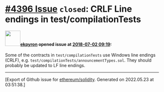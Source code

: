 # [\#4396 Issue](https://github.com/ethereum/solidity/issues/4396) `closed`: CRLF Line endings in test/compilationTests

#### <img src="https://avatars.githubusercontent.com/u/1347491?v=4" width="50">[ekpyron](https://github.com/ekpyron) opened issue at [2018-07-02 09:19](https://github.com/ethereum/solidity/issues/4396):

Some of the contracts in ``test/compilationTests`` use Windows line endings (CRLF), e.g. ``test/compilationTests/announcementTypes.sol``. They should probably be updated to LF line endings.




-------------------------------------------------------------------------------



[Export of Github issue for [ethereum/solidity](https://github.com/ethereum/solidity). Generated on 2022.05.23 at 03:51:38.]
